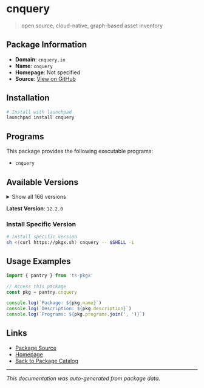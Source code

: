 # cnquery

> open source, cloud-native, graph-based asset inventory

## Package Information

- **Domain**: `cnquery.io`
- **Name**: `cnquery`
- **Homepage**: Not specified
- **Source**: [View on GitHub](https://github.com/pkgxdev/pantry/tree/main/projects/cnquery.io/package.yml)

## Installation

```bash
# Install with launchpad
launchpad install cnquery
```

## Programs

This package provides the following executable programs:

- `cnquery`

## Available Versions

<details>
<summary>Show all 166 versions</summary>

- `12.2.0`, `12.1.0`, `12.0.0`, `11.69.1`, `11.69.0`
- `11.68.0`, `11.67.1`, `11.67.0`, `11.66.1`, `11.66.0`
- `11.65.0`, `11.64.0`, `11.63.1`, `11.63.0`, `11.62.1`
- `11.62.0`, `11.61.0`, `11.60.0`, `11.59.0`, `11.58.0`
- `11.57.2`, `11.57.1`, `11.57.0`, `11.56.0`, `11.55.0`
- `11.54.0`, `11.53.2`, `11.53.1`, `11.53.0`, `11.52.0`
- `11.51.2`, `11.51.1`, `11.51.0`, `11.50.0`, `11.49.0`
- `11.48.0`, `11.47.1`, `11.47.0`, `11.46.2`, `11.46.1`
- `11.46.0`, `11.45.1`, `11.45.0`, `11.44.0`, `11.43.0`
- `11.42.0`, `11.41.0`, `11.40.0`, `11.39.0`, `11.38.0`
- `11.37.1`, `11.37.0`, `11.36.2`, `11.36.1`, `11.36.0`
- `11.35.0`, `11.34.0`, `11.33.1`, `11.33.0`, `11.32.0`
- `11.31.1`, `11.31.0`, `11.30.2`, `11.30.1`, `11.30.0`
- `11.29.0`, `11.28.1`, `11.28.0`, `11.27.0`, `11.26.0`
- `11.25.0`, `11.24.0`, `11.23.2`, `11.23.1`, `11.23.0`
- `11.22.0`, `11.21.1`, `11.21.0`, `11.20.1`, `11.20.0`
- `11.19.1`, `11.19.0`, `11.18.0`, `11.17.0`, `11.16.1`
- `11.16.0`, `11.15.1`, `11.15.0`, `11.14.1`, `11.14.0`
- `11.13.2`, `11.13.1`, `11.13.0`, `11.12.2`, `11.12.1`
- `11.12.0`, `11.11.0`, `11.10.0`, `11.9.1`, `11.9.0`
- `11.8.0`, `11.7.3`, `11.7.2`, `11.7.1`, `11.7.0`
- `11.6.3`, `11.6.2`, `11.6.1`, `11.6.0`, `11.5.0`
- `11.4.3`, `11.4.2`, `11.4.1`, `11.4.0`, `11.3.1`
- `11.3.0`, `11.2.0`, `11.1.1`, `11.1.0`, `11.0.2`
- `11.0.1`, `11.0.0`, `10.12.2`, `10.12.1`, `10.12.0`
- `10.11.1`, `10.11.0`, `10.10.0`, `10.9.3`, `10.9.2`
- `10.9.1`, `10.9.0`, `10.8.4`, `10.8.3`, `10.8.2`
- `10.8.1`, `10.8.0`, `10.7.3`, `10.7.2`, `10.7.1`
- `10.7.0`, `10.6.1`, `10.6.0`, `10.5.0`, `10.4.2`
- `10.4.1`, `10.4.0`, `10.3.4`, `10.3.3`, `10.3.2`
- `10.3.1`, `10.3.0`, `10.2.0`, `10.1.6`, `10.1.5`
- `10.1.4`, `10.1.3`, `10.1.2`, `10.1.1`, `10.1.0`
- `10.0.3`, `10.0.2`, `10.0.1`, `10.0.0`, `9.14.0`
- `9.13.0`

</details>

**Latest Version**: `12.2.0`

### Install Specific Version

```bash
# Install specific version
sh <(curl https://pkgx.sh) cnquery -- $SHELL -i
```

## Usage Examples

```typescript
import { pantry } from 'ts-pkgx'

// Access this package
const pkg = pantry.cnquery

console.log(`Package: ${pkg.name}`)
console.log(`Description: ${pkg.description}`)
console.log(`Programs: ${pkg.programs.join(', ')}`)
```

## Links

- [Package Source](https://github.com/pkgxdev/pantry/tree/main/projects/cnquery.io/package.yml)
- [Homepage](#)
- [Back to Package Catalog](../../package-catalog.md)

---

*This documentation was auto-generated from package data.*
